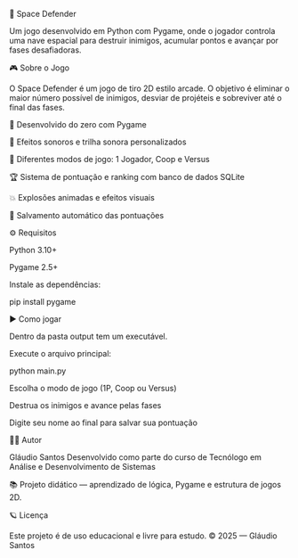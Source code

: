 🚀 Space Defender

Um jogo desenvolvido em Python com Pygame, onde o jogador controla uma nave espacial para destruir inimigos, acumular pontos e avançar por fases desafiadoras.



🎮 Sobre o Jogo

O Space Defender é um jogo de tiro 2D estilo arcade.
O objetivo é eliminar o maior número possível de inimigos, desviar de projéteis e sobreviver até o final das fases.

🧠 Desenvolvido do zero com Pygame

🎵 Efeitos sonoros e trilha sonora personalizados

🌌 Diferentes modos de jogo: 1 Jogador, Coop e Versus

🏆 Sistema de pontuação e ranking com banco de dados SQLite

💥 Explosões animadas e efeitos visuais

💾 Salvamento automático das pontuações



⚙️ Requisitos

Python 3.10+

Pygame 2.5+

Instale as dependências:

pip install pygame



▶️ Como jogar

Dentro da pasta output tem um executável.


Execute o arquivo principal:

python main.py

Escolha o modo de jogo (1P, Coop ou Versus)

Destrua os inimigos e avance pelas fases

Digite seu nome ao final para salvar sua pontuação



👨‍💻 Autor

Gláudio Santos
Desenvolvido como parte do curso de Tecnólogo em Análise e Desenvolvimento de Sistemas

📚 Projeto didático — aprendizado de lógica, Pygame e estrutura de jogos 2D.



🪐 Licença

Este projeto é de uso educacional e livre para estudo.
© 2025 — Gláudio Santos

